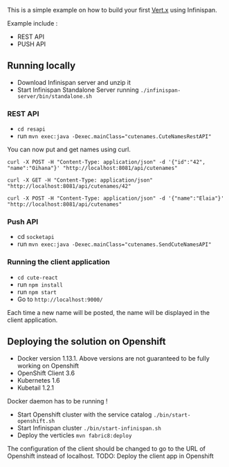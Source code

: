 This is a simple example on how to build your first [Vert.x](http://www.vertx.io) using Infinispan.

Example include :
- REST API
- PUSH API

## Running locally 

- Download Infinispan server and unzip it
- Start Infinispan Standalone Server running `./infinispan-server/bin/standalone.sh` 

### REST API

- `cd resapi`
- run `mvn exec:java -Dexec.mainClass="cutenames.CuteNamesRestAPI"`

You can now put and get names using curl.

`curl -X POST -H "Content-Type: application/json" -d '{"id":"42", "name":"Oihana"}' "http://localhost:8081/api/cutenames"`

`curl -X GET -H "Content-Type: application/json" "http://localhost:8081/api/cutenames/42"`

`curl -X POST -H "Content-Type: application/json" -d '{"name":"Elaia"}' "http://localhost:8081/api/cutenames"`

### Push API
- cd `socketapi`
- run `mvn exec:java -Dexec.mainClass="cutenames.SendCuteNamesAPI"`

### Running the client application

- `cd cute-react`
- run `npm install`
- run `npm start`
- Go to `http://localhost:9000/`

Each time a new name will be posted, the name will be displayed in the client application.


## Deploying the solution on Openshift

- Docker version 1.13.1. Above versions are not guaranteed to be fully working on Openshift
- OpenShift Client 3.6
- Kubernetes 1.6
- Kubetail 1.2.1

Docker daemon has to be running !

- Start Openshift cluster with the service catalog `./bin/start-openshift.sh`
- Start Infinispan cluster `./bin/start-infinispan.sh`
- Deploy the verticles `mvn fabric8:deploy`

The configuration of the client should be changed to go to the URL of Openshift instead of localhost.
TODO: Deploy the client app in Openshift